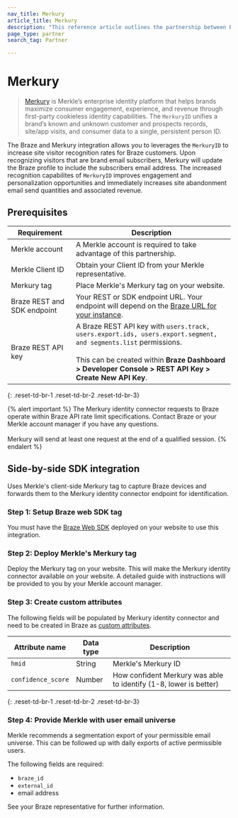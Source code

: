 ```yaml
---
nav_title: Merkury
article_title: Merkury
description: "This reference article outlines the partnership between Braze and Merkury, an enterprise identity platform for your apps, that allows you to leverages the `MerkuryID` to increase site visitor recognition rates for Braze customers."
page_type: partner
search_tag: Partner

---
```


# Merkury

> [Merkury](https://merkury.merkleinc.com/) is Merkle’s enterprise identity platform that helps brands maximize consumer engagement, experience, and revenue through first-party cookieless identity capabilities. The `MerkuryID` unifies a brand’s known and unknown customer and prospects records, site/app visits, and consumer data to a single, persistent person ID.

The Braze and Merkury integration allows you to leverages the `MerkuryID` to increase site visitor recognition rates for Braze customers. Upon recognizing visitors that are brand email subscribers, Merkury will update the Braze profile to include the subscribers email address. The increased recognition capabilites of `MerkuryID` improves engagement and personalization opportunities and immediately increases site abandonment email send quantities and associated revenue. 

## Prerequisites

| Requirement | Description |
| --- | --- |
| Merkle account | A Merkle account is required to take advantage of this partnership. |
| Merkle Client ID | Obtain your Client ID from your Merkle representative. |
| Merkury tag | Place Merkle's Merkury tag on your website. |
| Braze REST and SDK endpoint | Your REST or SDK endpoint URL. Your endpoint will depend on the [Braze URL for your instance]({{site.baseurl}}/api/basics/#endpoints). |
| Braze REST API key | A Braze REST API key with `users.track, users.export.ids, users.export.segment, and segments.list` permissions. <br><br>This can be created within **Braze Dashboard > Developer Console > REST API Key > Create New API Key**. |
{: .reset-td-br-1 .reset-td-br-2 .reset-td-br-3}

{% alert important %}
The Merkury identity connector requests to Braze operate within Braze API rate limit specifications. Contact Braze or your Merkle account manager if you have any questions.<br><br>Merkury will send at least one request at the end of a qualified session.
{% endalert %}

## Side-by-side SDK integration

Uses Merkle's client-side Merkury tag to capture Braze devices and forwards them to the Merkury identity connector endpoint for identification.

### Step 1: Setup Braze web SDK tag

You must have the [Braze Web SDK]({{site.baseurl}}/developer_guide/platform_integration_guides/web/initial_sdk_setup/#install-gtm) deployed on your website to use this integration.

### Step 2: Deploy Merkle's Merkury tag

Deploy the Merkury tag on your website. This will make the Merkury identity connector available on your website. A detailed guide with instructions will be provided to you by your Merkle account manager.

### Step 3: Create custom attributes

The following fields will be populated by Merkury identity connector and need to be created in Braze as [custom attributes]({{site.baseurl}}/user_guide/data_and_analytics/custom_data/custom_attributes#custom-attributes).

| Attribute name | Data type | Description |
| --- | --- | --- |
| `hmid` | String | Merkle's Merkury ID |
| `confidence_score` | Number | How confident Merkury was able to identify (1-8, lower is better) |
{: .reset-td-br-1 .reset-td-br-2 .reset-td-br-3}

### Step 4: Provide Merkle with user email universe

Merkle recommends a segmentation export of your permissible email universe. This can be followed up with daily exports of active permissible users.

The following fields are required:

- `braze_id`
- `external_id`
- email address

See your Braze representative for further information.